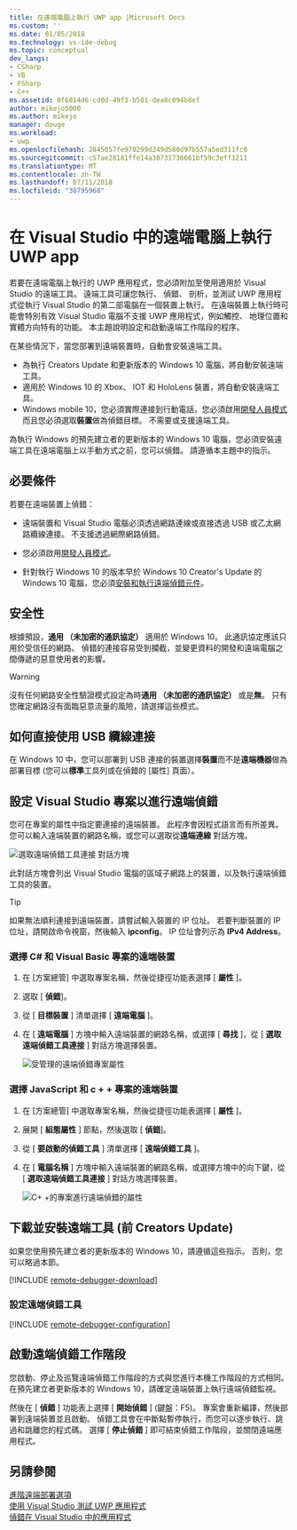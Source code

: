 ```yaml
---
title: 在遠端電腦上執行 UWP app |Microsoft Docs
ms.custom: ''
ms.date: 01/05/2018
ms.technology: vs-ide-debug
ms.topic: conceptual
dev_langs:
- CSharp
- VB
- FSharp
- C++
ms.assetid: 0f6814d6-cd0d-49f3-b501-dea8c094b8ef
author: mikejo5000
ms.author: mikejo
manager: douge
ms.workload:
- uwp
ms.openlocfilehash: 2845057fe970299d249d580d97b557a5ed311fc0
ms.sourcegitcommit: c57ae28181ffe14a30731736661bf59c3eff1211
ms.translationtype: MT
ms.contentlocale: zh-TW
ms.lasthandoff: 07/11/2018
ms.locfileid: "38795968"
---
```

# <a name="run-uwp-apps-on-a-remote-machine-in-visual-studio"></a>在 Visual Studio 中的遠端電腦上執行 UWP app
  
若要在遠端電腦上執行的 UWP 應用程式，您必須附加至使用適用於 Visual Studio 的遠端工具。 遠端工具可讓您執行、 偵錯、 剖析，並測試 UWP 應用程式從執行 Visual Studio 的第二部電腦在一個裝置上執行。 在遠端裝置上執行時可能會特別有效 Visual Studio 電腦不支援 UWP 應用程式，例如觸控、 地理位置和實體方向特有的功能。 本主題說明設定和啟動遠端工作階段的程序。

在某些情況下，當您部署到遠端裝置時，自動會安裝遠端工具。

- 為執行 Creators Update 和更新版本的 Windows 10 電腦，將自動安裝遠端工具。
- 適用於 Windows 10 的 Xbox、 IOT 和 HoloLens 裝置，將自動安裝遠端工具。
- Windows mobile 10，您必須實際連接到行動電話，您必須啟用[開發人員模式](/windows/uwp/get-started/enable-your-device-for-development)而且您必須選取**裝置**做為偵錯目標。 不需要或支援遠端工具。

為執行 Windows 的預先建立者的更新版本的 Windows 10 電腦，您必須安裝遠端工具在遠端電腦上以手動方式之前，您可以偵錯。 請遵循本主題中的指示。 
  
##  <a name="BKMK_Prerequisites"></a> 必要條件  
 若要在遠端裝置上偵錯：  
  
- 遠端裝置和 Visual Studio 電腦必須透過網路連線或直接透過 USB 或乙太網路纜線連接。 不支援透過網際網路偵錯。  

- 您必須啟用[開發人員模式](/windows/uwp/get-started/enable-your-device-for-development)。 
  
- 針對執行 Windows 10 的版本早於 Windows 10 Creator's Update 的 Windows 10 電腦，您必須[安裝和執行遠端偵錯元件](#BKMK_download)。
  
##  <a name="BKMK_Security"></a> 安全性  
根據預設，**通用 （未加密的通訊協定）** 適用於 Windows 10。 此通訊協定應該只用於受信任的網路。 偵錯的連接容易受到攔截，並變更資料的開發和遠端電腦之間傳遞的惡意使用者的影響。
  
> [!WARNING]
>  沒有任何網路安全性驗證模式設定為時**通用 （未加密的通訊協定）** 或是**無**。 只有您確定網路沒有面臨惡意流量的風險，請選擇這些模式。  
  
##  <a name="BKMK_DirectConnect"></a> 如何直接使用 USB 纜線連接 

在 Windows 10 中，您可以部署到 USB 連接的裝置選擇**裝置**而不是**遠端機器**做為部署目標 (您可以**標準**工具列或在偵錯的 [屬性] 頁面）。

##  <a name="BKMK_ConnectVS"></a> 設定 Visual Studio 專案以進行遠端偵錯  
 您可在專案的屬性中指定要連接的遠端裝置。 此程序會因程式語言而有所差異。 您可以輸入遠端裝置的網路名稱，或您可以選取從**遠端連線** 對話方塊。  
  
 ![選取遠端偵錯工具連接 對話方塊](../debugger/media/vsrun_selectremotedebuggerdlg.png "VSRUN_SelectRemoteDebuggerDlg")  
  
 此對話方塊會列出 Visual Studio 電腦的區域子網路上的裝置，以及執行遠端偵錯工具的裝置。  
  
> [!TIP]
>  如果無法順利連接到遠端裝置，請嘗試輸入裝置的 IP 位址。 若要判斷裝置的 IP 位址，請開啟命令視窗，然後輸入 **ipconfig**。 IP 位址會列示為 **IPv4 Address**。  
  
###  <a name="BKMK_Choosing_the_remote_device_for_C__and_Visual_Basic_projects"></a> 選擇 C# 和 Visual Basic 專案的遠端裝置  
  
1.  在 [方案總管] 中選取專案名稱，然後從捷徑功能表選擇 [ **屬性** ]。  
  
2.  選取 [ **偵錯**]。  
  
3.  從 [ **目標裝置** ] 清單選擇 [ **遠端電腦** ]。  
  
4.  在 [ **遠端電腦** ] 方塊中輸入遠端裝置的網路名稱，或選擇 [ **尋找** ]，從 [ **選取遠端偵錯工具連接** ] 對話方塊選擇裝置。 

    ![受管理的遠端偵錯專案屬性](../debugger/media/vsrun_managed_projprop_remote.png "VSRUN_Managed_ProjProp_Remote")  
  
###  <a name="BKMK_Choosing_the_remote_device_for_JavaScript_and_C___projects"></a> 選擇 JavaScript 和 c + + 專案的遠端裝置  
  
1.  在 [方案總管] 中選取專案名稱，然後從捷徑功能表選擇 [ **屬性** ]。  
  
2.  展開 [ **組態屬性** ] 節點，然後選取 [ **偵錯**]。  
  
3.  從 [ **要啟動的偵錯工具** ] 清單選擇 [ **遠端偵錯工具** ]。  
  
4.  在 [ **電腦名稱** ] 方塊中輸入遠端裝置的網路名稱，或選擇方塊中的向下鍵，從 [ **選取遠端偵錯工具連接** ] 對話方塊選擇裝置。  

    ![C&#43; &#43;的專案進行遠端偵錯的屬性](../debugger/media/vsrun_cpp_projprop_remote.png "VSRUN_CPP_ProjProp_Remote")
  
## <a name="BKMK_download"></a> 下載並安裝遠端工具 (前 Creators Update)

如果您使用預先建立者的更新版本的 Windows 10，請遵循這些指示。 否則，您可以略過本節。

[!INCLUDE [remote-debugger-download](../debugger/includes/remote-debugger-download.md)]
  
### <a name="BKMK_setup"></a> 設定遠端偵錯工具

[!INCLUDE [remote-debugger-configuration](../debugger/includes/remote-debugger-configuration.md)]  
  
##  <a name="BKMK_RunRemoteDebug"></a> 啟動遠端偵錯工作階段  
 您啟動、停止及巡覽遠端偵錯工作階段的方式與您進行本機工作階段的方式相同。 在預先建立者更新版本的 Windows 10，請確定遠端裝置上執行遠端偵錯監視。  
  
 然後在 [ **偵錯** ] 功能表上選擇 [ **開始偵錯** ] (鍵盤：F5)。 專案會重新編譯，然後部署到遠端裝置並且啟動。 偵錯工具會在中斷點暫停執行，而您可以逐步執行、跳過和跳離您的程式碼。 選擇 [ **停止偵錯** ] 即可結束偵錯工作階段，並關閉遠端應用程式。
  
## <a name="see-also"></a>另請參閱  
 [進階遠端部署選項](/windows/uwp/debug-test-perf/deploying-and-debugging-uwp-apps#advanced-remote-deployment-options)  
 [使用 Visual Studio 測試 UWP 應用程式](../test/testing-store-apps-with-visual-studio.md)   
 [偵錯在 Visual Studio 中的應用程式](../debugger/debug-store-apps-in-visual-studio.md)
